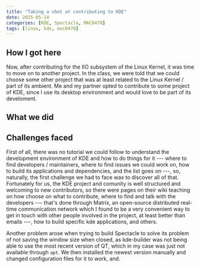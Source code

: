 ```yaml
---
title: "Taking a shot at contributing to KDE"
date: 2025-05-14
categories: [KDE, Spectacle, MAC0470]
tags: [linux, kde, mac0470]
---
```


## How I got here

Now, after contributing for the IIO subsystem of the Linux Kernel, it was time to move on to another
project. In the class, we were told that we could choose some other project that was at least related
to the Linux Kernel / part of its ambient. Me and my partner opted to contribute to some project of
KDE, since I use its desktop environment and would love to be part of its develoment. 

## What we did

## Challenges faced 

First of all, there was no tutorial we could follow to understand the development environment of KDE
and how to do things for it --- where to find developers / maintainers, where to find issues we could
work on, how to build its applications and dependencies, and the list goes on ---, so, naturally, the
first challenge we had to face was to discover all of that. Fortunately for us, the KDE project and
comunity is well structured and welcoming to new contributors, so there were pages on their wiki
teaching on how choose on what to contribute, where to find and talk with the developers --- that's done
through Matrix, an open-source distributed real-time communication network which I found to be a very
convenient way to get in touch with other people involved in the project, at least better than emails
---, how to build specific kde applications, and others.

Another problem arose when trying to build Spectacle to solve its problem of not saving the window
size when closed, as kde-builder was not being able to use the most recent version of QT, which in my
case was just not available through `apt`. We then installed the newest version manually and changed
configuration files for it to work, and.

<!-- falar sobre o spectacle não tendo permissão pra tirar screenshot -->
